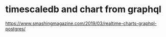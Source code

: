 # timescaledb and chart from graphql
https://www.smashingmagazine.com/2019/03/realtime-charts-graphql-postgres/
